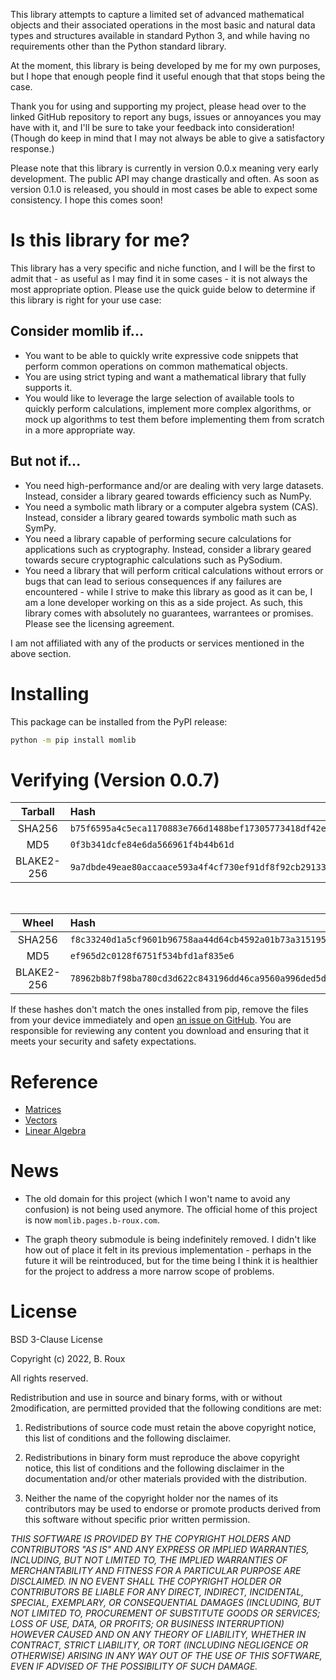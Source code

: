 This library attempts to capture a limited set of advanced mathematical objects and their associated operations in the most basic and natural data types and structures available in standard Python 3, and while having no requirements other than the Python standard library.

At the moment, this library is being developed by me for my own purposes, but I hope that enough people find it useful enough that that stops being the case.

Thank you for using and supporting my project, please head over to the linked GitHub repository to report any bugs, issues or annoyances you may have with it, and I'll be sure to take your feedback into consideration! (Though do keep in mind that I may not always be able to give a satisfactory response.)

Please note that this library is currently in version 0.0.x meaning very early development. The public API may change drastically and often. As soon as version 0.1.0 is released, you should in most cases be able to expect some consistency. I hope this comes soon!

# Is this library for me?

This library has a very specific and niche function, and I will be the first to admit that - as useful as I may find it in some cases - it is not always the most appropriate option. Please use the quick guide below to determine if this library is right for your use case:

## Consider momlib if...

- You want to be able to quickly write expressive code snippets that perform common operations on common mathematical objects.
- You are using strict typing and want a mathematical library that fully supports it.
- You would like to leverage the large selection of available tools to quickly perform calculations, implement more complex algorithms, or mock up algorithms to test them before implementing them from scratch in a more appropriate way.

## But not if...

- You need high-performance and/or are dealing with very large datasets. Instead, consider a library geared towards efficiency such as NumPy.
- You need a symbolic math library or a computer algebra system (CAS). Instead, consider a library geared towards symbolic math such as SymPy.
- You need a library capable of performing secure calculations for applications such as cryptography. Instead, consider a library geared towards secure cryptographic calculations such as PySodium.
- You need a library that will perform critical calculations without errors or bugs that can lead to serious consequences if any failures are encountered - while I strive to make this library as good as it can be, I am a lone developer working on this as a side project. As such, this library comes with absolutely no guarantees, warrantees or promises. Please see the licensing agreement.

I am not affiliated with any of the products or services mentioned in the above section.

# Installing

This package can be installed from the PyPI release:

```sh
python -m pip install momlib
```

# Verifying (Version 0.0.7)

| Tarball | Hash |
|:--:|:--|
| SHA256 | `b75f6595a4c5eca1170883e766d1488bef17305773418df42e121ede1460154f` |
| MD5 | `0f3b341dcfe84e6da566961f4b44b61d` |
| BLAKE2-256 | `9a7dbde49eae80accaace593a4f4cf730ef91df8f92cb29133d0bbb5b9d71b27` |

&nbsp;

| Wheel | Hash |
|:--:|:--|
| SHA256 | `f8c33240d1a5cf9601b96758aa44d64cb4592a01b73a3151951d635962127a9f` |
| MD5 | `ef965d2c0128f6751f534bfd1af835e6` |
| BLAKE2-256 | `78962b8b7f98ba780cd3d622c843196dd46ca9560a996ded5d844f35f3ff31cf` |

If these hashes don't match the ones installed from pip, remove the files from your device immediately and open [an issue on GitHub](https://github.com/B-Roux/momlib/issues). You are responsible for reviewing any content you download and ensuring that it meets your security and safety expectations.

# Reference

- [Matrices](./reference/matrix)
- [Vectors](./reference/vector)
- [Linear Algebra](./reference/linalg)

# News

- The old domain for this project (which I won't name to avoid any confusion) is not being used anymore. The official home of this project is now `momlib.pages.b-roux.com`.

- The graph theory submodule is being indefinitely removed. I didn't like how out of place it felt in its previous implementation - perhaps in the future it will be reintroduced, but for the time being I think it is healthier for the project to address a more narrow scope of problems.

# License

BSD 3-Clause License

Copyright (c) 2022, B. Roux

All rights reserved.

Redistribution and use in source and binary forms, with or without 2modification, are permitted provided that the following conditions are met:

1. Redistributions of source code must retain the above copyright notice, this list of conditions and the following disclaimer.

2. Redistributions in binary form must reproduce the above copyright notice, this list of conditions and the following disclaimer in the documentation and/or other materials provided with the distribution.

3. Neither the name of the copyright holder nor the names of its contributors may be used to endorse or promote products derived from this software without specific prior written permission.

*THIS SOFTWARE IS PROVIDED BY THE COPYRIGHT HOLDERS AND CONTRIBUTORS "AS IS" AND ANY EXPRESS OR IMPLIED WARRANTIES, INCLUDING, BUT NOT LIMITED TO, THE IMPLIED WARRANTIES OF MERCHANTABILITY AND FITNESS FOR A PARTICULAR PURPOSE ARE DISCLAIMED. IN NO EVENT SHALL THE COPYRIGHT HOLDER OR CONTRIBUTORS BE LIABLE FOR ANY DIRECT, INDIRECT, INCIDENTAL, SPECIAL, EXEMPLARY, OR CONSEQUENTIAL DAMAGES (INCLUDING, BUT NOT LIMITED TO, PROCUREMENT OF SUBSTITUTE GOODS OR SERVICES; LOSS OF USE, DATA, OR PROFITS; OR BUSINESS INTERRUPTION) HOWEVER CAUSED AND ON ANY THEORY OF LIABILITY, WHETHER IN CONTRACT, STRICT LIABILITY, OR TORT (INCLUDING NEGLIGENCE OR OTHERWISE) ARISING IN ANY WAY OUT OF THE USE OF THIS SOFTWARE, EVEN IF ADVISED OF THE POSSIBILITY OF SUCH DAMAGE.*
